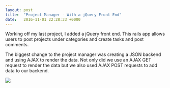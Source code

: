 ```yaml
---
layout: post
title:  "Project Manager - With a jQuery Front End"
date:   2016-11-01 22:28:33 +0000
---
```



Working off my last project, I added a jQuery front end. This rails app allows users to post projects under categories and create tasks and post comments.

The biggest change to the project manager was creating a JSON backend and using AJAX to render the data. Not only did we use an AJAX GET request to render the data but we also used AJAX POST requests to add data to our backend. 

![](http://i.imgur.com/AegBNhT.png)


